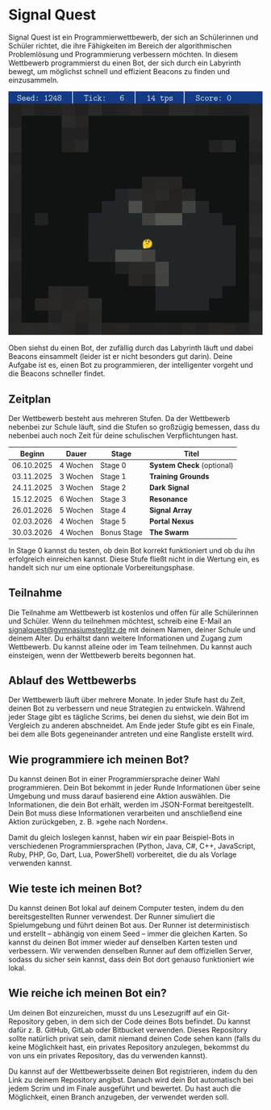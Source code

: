 # Signal Quest

Signal Quest ist ein Programmierwettbewerb, der sich an Schülerinnen und Schüler richtet, die ihre Fähigkeiten im Bereich der algorithmischen Problemlösung und Programmierung verbessern möchten. In diesem Wettbewerb programmierst du einen Bot, der sich durch ein Labyrinth bewegt, um möglichst schnell und effizient Beacons zu finden und einzusammeln.

<img src="assets/bot-v4.gif">

Oben siehst du einen Bot, der zufällig durch das Labyrinth läuft und dabei Beacons einsammelt (leider ist er nicht besonders gut darin). Deine Aufgabe ist es, einen Bot zu programmieren, der intelligenter vorgeht und die Beacons schneller findet.

<div style="clear: both;"></div>

## Zeitplan

Der Wettbewerb besteht aus mehreren Stufen. Da der Wettbewerb nebenbei zur Schule läuft, sind die Stufen so großzügig bemessen, dass du nebenbei auch noch Zeit für deine schulischen Verpflichtungen hast.

| Beginn | Dauer | Stage | Titel |
|--------|--------|-------|-------|
| 06.10.2025 | 4 Wochen | Stage 0 | **System Check** (optional) |
| 03.11.2025 | 3 Wochen | Stage 1 | **Training Grounds** |
| 24.11.2025 | 3 Wochen | Stage 2 | **Dark Signal** |
| 15.12.2025 | 6 Wochen | Stage 3 | **Resonance** |
| 26.01.2026 | 5 Wochen | Stage 4 | **Signal Array** |
| 02.03.2026 | 4 Wochen | Stage 5 | **Portal Nexus** |
| 30.03.2026 | 4 Wochen | Bonus Stage | **The Swarm** |

In Stage 0 kannst du testen, ob dein Bot korrekt funktioniert und ob du ihn erfolgreich einreichen kannst. Diese Stufe fließt nicht in die Wertung ein, es handelt sich nur um eine optionale Vorbereitungsphase.

## Teilnahme

Die Teilnahme am Wettbewerb ist kostenlos und offen für alle Schülerinnen und Schüler. Wenn du teilnehmen möchtest, schreib eine E-Mail an [signalquest@gymnasiumsteglitz.de](mailto:signalquest@gymnasiumsteglitz.de) mit deinem Namen, deiner Schule und deinem Alter. Du erhältst dann weitere Informationen und Zugang zum Wettbewerb. Du kannst alleine oder im Team teilnehmen. Du kannst auch einsteigen, wenn der Wettbewerb bereits begonnen hat.

## Ablauf des Wettbewerbs

Der Wettbewerb läuft über mehrere Monate. In jeder Stufe hast du Zeit, deinen Bot zu verbessern und neue Strategien zu entwickeln. Während jeder Stage gibt es tägliche Scrims, bei denen du siehst, wie dein Bot im Vergleich zu anderen abschneidet. Am Ende jeder Stufe gibt es ein Finale, bei dem alle Bots gegeneinander antreten und eine Rangliste erstellt wird.

## Wie programmiere ich meinen Bot?

Du kannst deinen Bot in einer  Programmiersprache deiner Wahl programmieren. Dein Bot bekommt in jeder Runde Informationen über seine Umgebung und muss darauf basierend eine Aktion auswählen. Die Informationen, die dein Bot erhält, werden im JSON-Format bereitgestellt. Dein Bot muss diese Informationen verarbeiten und anschließend eine Aktion zurückgeben, z. B. »gehe nach Norden«.

Damit du gleich loslegen kannst, haben wir ein paar Beispiel-Bots in verschiedenen Programmiersprachen (Python, Java, C#, C++, JavaScript, Ruby, PHP, Go, Dart, Lua, PowerShell) vorbereitet, die du als Vorlage verwenden kannst.

## Wie teste ich meinen Bot?

Du kannst deinen Bot lokal auf deinem Computer testen, indem du den bereitsgestellten Runner verwendest. Der Runner simuliert die Spielumgebung und führt deinen Bot aus. Der Runner ist deterministisch und erstellt – abhängig von einem Seed – immer die gleichen Karten. So kannst du deinen Bot immer wieder auf denselben Karten testen und verbessern. Wir verwenden denselben Runner auf dem offiziellen Server, sodass du sicher sein kannst, dass dein Bot dort genauso funktioniert wie lokal.

## Wie reiche ich meinen Bot ein?

Um deinen Bot einzureichen, musst du uns Lesezugriff auf ein Git-Repository geben, in dem sich der Code deines Bots befindet. Du kannst dafür z. B. GitHub, GitLab oder Bitbucket verwenden. Dieses Repository sollte natürlich privat sein, damit niemand deinen Code sehen kann (falls du keine Möglichkeit hast, ein privates Repository anzulegen, bekommst du von uns ein privates Repository, das du verwenden kannst).

Du kannst auf der Wettbewerbsseite deinen Bot registrieren, indem du den Link zu deinem Repository angibst. Danach wird dein Bot automatisch bei jedem Scrim und im Finale ausgeführt und bewertet. Du hast auch die Möglichkeit, einen Branch anzugeben, der verwendet werden soll.